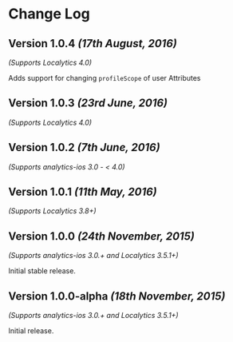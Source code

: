 Change Log
==========

Version 1.0.4 *(17th August, 2016)*
-------------------------------------------
*(Supports Localytics 4.0)*

Adds support for changing `profileScope` of user Attributes

Version 1.0.3 *(23rd June, 2016)*
-------------------------------------------
*(Supports Localytics 4.0)*

Version 1.0.2 *(7th June, 2016)*
-------------------------------------------
*(Supports analytics-ios 3.0 - < 4.0)*

Version 1.0.1 *(11th May, 2016)*
-------------------------------------------
*(Supports Localytics 3.8+)*

Version 1.0.0 *(24th November, 2015)*
-------------------------------------------
*(Supports analytics-ios 3.0.+ and Localytics 3.5.1+)*

Initial stable release.


Version 1.0.0-alpha *(18th November, 2015)*
-------------------------------------------
*(Supports analytics-ios 3.0.+ and Localytics 3.5.1+)*

Initial release.
